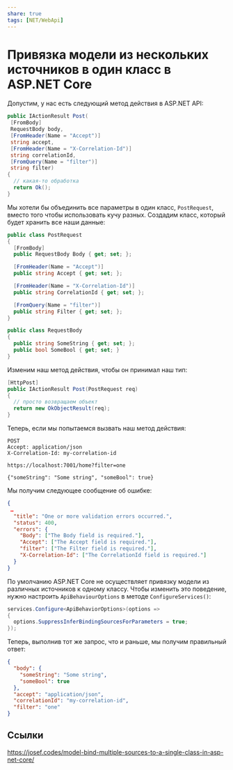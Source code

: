 ```yaml
---
share: true
tags: [NET/WebApi]
---
```

# Привязка модели из нескольких источников в один класс в ASP.NET Core
Допустим, у нас есть следующий метод действия в ASP.NET API:
```csharp
public IActionResult Post(
 [FromBody] 
 RequestBody body,
 [FromHeader(Name = "Accept")]
 string accept,
 [FromHeader(Name = "X-Correlation-Id")]
 string correlationId,
 [FromQuery(Name = "filter")]
 string filter)
{
  // какая-то обработка
  return Ok();
}
```

Мы хотели бы объединить все параметры в один класс, `PostRequest`, вместо того чтобы использовать кучу разных. Создадим класс, который будет хранить все наши данные:
```csharp
public class PostRequest
{
  [FromBody]
  public RequestBody Body { get; set; };

  [FromHeader(Name = "Accept")]
  public string Accept { get; set; };

  [FromHeader(Name = "X-Correlation-Id")]
  public string CorrelationId { get; set; };

  [FromQuery(Name = "filter")]
  public string Filter { get; set; };
}

public class RequestBody
{
  public string SomeString { get; set; };
  public bool SomeBool { get; set; }
}

```
Изменим наш метод действия, чтобы он принимал наш тип:
```csharp
[HttpPost]
public IActionResult Post(PostRequest req)
{
  // просто возвращаем объект
  return new OkObjectResult(req);
}
```
Теперь, если мы попытаемся вызвать наш метод действия:
```http
POST
Accept: application/json
X-Correlation-Id: my-correlation-id

https://localhost:7001/home?filter=one

{"someString": "Some string", "someBool": true}
```
Мы получим следующее сообщение об ошибке:
```json
{
 …
  "title": "One or more validation errors occurred.",
  "status": 400,
  "errors": {
    "Body": ["The Body field is required."],
    "Accept": ["The Accept field is required."],
    "filter": ["The Filter field is required."],
    "X-Correlation-Id": ["The CorrelationId field is required."]
  }
}
```
По умолчанию ASP.NET Core не осуществляет привязку модели из различных источников к одному классу. Чтобы изменить это поведение, нужно настроить `ApiBehaviourOptions` в методе `ConfigureServices()`:
```csharp
services.Configure<ApiBehaviorOptions>(options =>
{
  options.SuppressInferBindingSourcesForParameters = true;
});
```
Теперь, выполнив тот же запрос, что и раньше, мы получим правильный ответ:
```json
{
  "body": {
    "someString": "Some string",
    "someBool": true
  },
  "accept": "application/json",
  "correlationId": "my-correlation-id",
  "filter": "one"
}
```
## Ссылки
https://josef.codes/model-bind-multiple-sources-to-a-single-class-in-asp-net-core/

